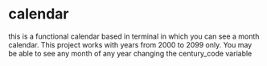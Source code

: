 # calendar
this is a functional calendar based in terminal in which you can see a month calendar. This project works with years from 2000 to 2099 only. You may be able to see any month of any year changing the century_code variable

